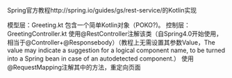 Spring官方教程http://spring.io/guides/gs/rest-service/的Kotlin实现

模型层：Greeting.kt
  包含一个简单Kotlin对象（POKO?)。
控制层：GreetingController.kt
  使用@RestController注解该类（自Spring4.0开始使用，相当于@Controller+@Responsebody）（教程上无需设置其参数Value，The value may indicate a suggestion for a logical component name, to be turned into a Spring bean in case of an autodetected component.）
  使用@RequestMapping注解其中的方法，重定向页面
